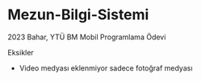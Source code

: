 # Mezun-Bilgi-Sistemi
2023 Bahar, YTÜ BM Mobil Programlama Ödevi

Eksikler
- Video medyası eklenmiyor sadece fotoğraf medyası
